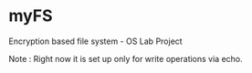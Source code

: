# myFS
Encryption based file system - OS Lab Project

Note : Right now it is set up only for write operations via echo.
